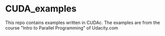 # CUDA_examples
This repo contains examples written in CUDAc.
The examples are from the course "Intro to Parallel Programming" of Udacity.com 
